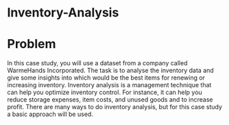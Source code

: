 # Inventory-Analysis
# Problem
In this case study, you will use a dataset from a company called WarmeHands Incorporated. The task is to analyse the inventory data and give some insights into which would be the best items for renewing or increasing inventory. Inventory analysis is a management technique that can help you optimize inventory control. For instance, it can help you reduce storage expenses, item costs, and unused goods and to increase profit. There are many ways to do inventory analysis, but for this case study a basic approach will be used.
